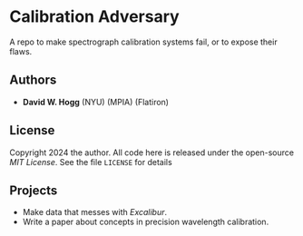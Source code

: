 # Calibration Adversary
A repo to make spectrograph calibration systems fail, or to expose their flaws.

## Authors
- **David W. Hogg** (NYU) (MPIA) (Flatiron)

## License
Copyright 2024 the author.
All code here is released under the open-source *MIT License*.
See the file `LICENSE` for details

## Projects
- Make data that messes with *Excalibur*.
- Write a paper about concepts in precision wavelength calibration.
